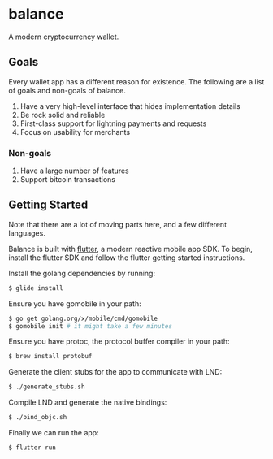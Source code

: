 # balance

A modern cryptocurrency wallet.

## Goals

Every wallet app has a different reason for existence.
The following are a list of goals and non-goals of balance.

1. Have a very high-level interface that hides implementation details
1. Be rock solid and reliable
1. First-class support for lightning payments and requests
1. Focus on usability for merchants

### Non-goals

1. Have a large number of features
1. Support bitcoin transactions

## Getting Started

Note that there are a lot of moving parts here, and a few different languages.

Balance is built with [flutter](http://flutter.io/), a modern reactive mobile app SDK.
To begin, install the flutter SDK and follow the flutter getting started instructions.

Install the golang dependencies by running:
```bash
$ glide install
```

Ensure you have gomobile in your path:
```bash
$ go get golang.org/x/mobile/cmd/gomobile
$ gomobile init # it might take a few minutes
```

Ensure you have protoc, the protocol buffer compiler in your path:
```bash
$ brew install protobuf
```

Generate the client stubs for the app to communicate with LND:
```bash
$ ./generate_stubs.sh
```

Compile LND and generate the native bindings:
```bash
$ ./bind_objc.sh
```

Finally we can run the app:
```bash
$ flutter run
```